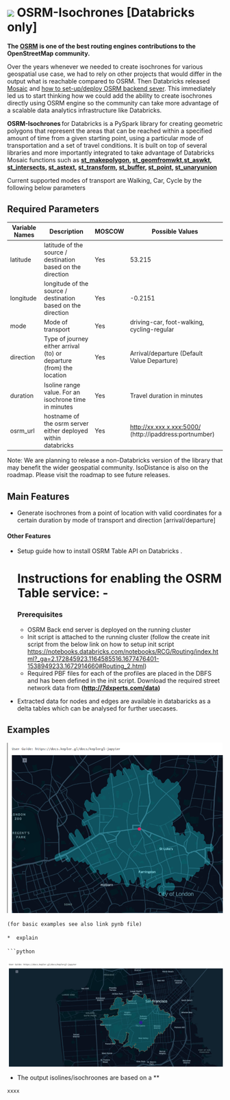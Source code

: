 # <img src="https://files.training.databricks.com/images/databricks-logo.png" width=40px> OSRM-Isochrones [Databricks only] 

**The [OSRM](http://project-osrm.org/) is one of the best routing engines contributions to the OpenStreetMap community.**

Over the years whenever we needed to create isochrones for various geospatial use case, we had to rely on other projects that would differ in the output what is reachable compared to OSRM. Then Databricks released [Mosaic](https://www.databricks.com/blog/2022/05/02/high-scale-geospatial-processing-with-mosaic.html) and 
[how to set-up/deploy OSRM backend sever](https://www.databricks.com/solutions/accelerators/scalable-route-generation). 
This immediately led us to start thinking how we could add the ability to create isochrones directly using OSRM engine so the community can take more advantage of a scalable data analytics infrastructure like Databricks.

**OSRM-Isochrones** for Databricks is a PySpark library for creating geometric polygons that represent the areas that can be reached within a specified amount of time from a given starting point, using a particular mode of transportation and a set of travel conditions. It is built on top of several libraries and more importantly integrated to take advantage of Databricks Mosaic functions such as **[st_makepolygon](https://databrickslabs.github.io/mosaic/api/geometry-constructors.html#st-makepolygon), [st_geomfromwkt](https://databrickslabs.github.io/mosaic/api/geometry-constructors.html#st-geomfromwkt),[st_aswkt](https://databrickslabs.github.io/mosaic/api/geometry-constructors.html#st-aswkt), [st_intersects](https://databrickslabs.github.io/mosaic/api/geometry-constructors.html#st-intersects), [st_astext](https://databrickslabs.github.io/mosaic/api/geometry-constructors.html#st-astext), [st_transform](https://databrickslabs.github.io/mosaic/api/geometry-constructors.html#st-transform), [st_buffer](https://databrickslabs.github.io/mosaic/api/spatial-functions.html#st-buffer), [st_point](https://databrickslabs.github.io/mosaic/api/geometry-constructors.html#st-point), [st_unaryunion](https://databrickslabs.github.io/mosaic/api/geometry-constructors.html#st-unaryunion)**

Current supported modes of transport are Walking, Car, Cycle by the following below parameters

## Required Parameters 
|Variable Names   |	Description           |	MOSCOW     |	Possible Values            |
|--------------   |-----------------------|------------|-------------------------------|
|latitude         |	latitude of the source / destination based on the direction |	Yes|	53.215|
|longitude        |	longitude of the source / destination based on the direction |	Yes|	-0.2151|
|mode             |	Mode of transport	    |Yes	       |driving-car, foot-walking,  cycling-regular|
|direction        |	Type of journey either arrival (to) or departure (from) the location|	Yes	|Arrival/departure (Default Value Departure)|
|duration         |	Isoline range value. For an isochrone time in minutes|	Yes|	Travel duration in minutes|
|osrm_url        |	hostname of the osrm server either deployed within databricks |	Yes|	http://xx.xxx.x.xxx:5000/  (http://ipaddress:portnumber)|


Note: We are planning to release a non-Databricks version of the library that may benefit the wider geospatial community. IsoDistance is also on the roadmap. Please visit the roadmap to see future releases.  

## Main Features
   * Generate isochrones from a point of location with valid coordinates for a certain duration by mode of transport and direction [arrival/departure]
 
  #### Other Features
  * Setup guide how to install OSRM Table API on Databricks .
    # Instructions for enabling the OSRM Table service: -
     ### Prerequisites
      - OSRM Back end server is deployed on the running cluster
      - Init script is attached to the running cluster (follow the create init script from the below link on how to setup init script https://notebooks.databricks.com/notebooks/RCG/Routing/index.html?_ga=2.172845923.1164585516.1677476401-1538949233.1672914660#Routing_2.html)
      - Required PBF files for each of the profiles are placed in the DBFS and has been defined in the init script. Download the required street network data from **(http://7dxperts.com/data)** 
      
  
  * Extracted data for nodes and edges are available in databaricks as a delta tables which can be analysed for further usecases.
  
  

## Examples

![](docs/pics/Isochrones_London.png)
```
(for basic examples see also link pynb file)

*  explain

```python
```
![](docs/pics/Isochrones_Sanfransisco.png)
* The output isolines/isochroones are based on a **

```python
xxxx
```

